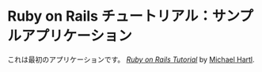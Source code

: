# Ruby on Rails チュートリアル：サンプルアプリケーション

これは最初のアプリケーションです。
[*Ruby on Rails Tutorial*](http://railstutorial.jp/)
by [Michael Hartl](http://michaelhartl.com/).

